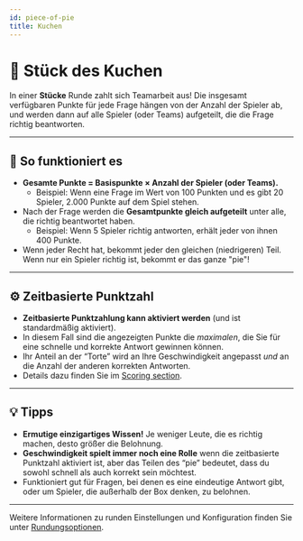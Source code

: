 ```yaml
---
id: piece-of-pie
title: Kuchen
---
```


# 🥧 Stück des Kuchen

In einer **Stücke** Runde zahlt sich Teamarbeit aus! Die insgesamt verfügbaren Punkte für jede Frage hängen von der Anzahl der Spieler ab, und werden dann auf alle Spieler (oder Teams) aufgeteilt, die die Frage richtig beantworten.

---

## 📝 So funktioniert es

- **Gesamte Punkte = Basispunkte × Anzahl der Spieler (oder Teams).**
    - Beispiel: Wenn eine Frage im Wert von 100 Punkten und es gibt 20 Spieler, 2.000 Punkte auf dem Spiel stehen.
- Nach der Frage werden die **Gesamtpunkte gleich aufgeteilt** unter alle, die richtig beantwortet haben.
    - Beispiel: Wenn 5 Spieler richtig antworten, erhält jeder von ihnen 400 Punkte.
- Wenn jeder Recht hat, bekommt jeder den gleichen (niedrigeren) Teil. Wenn nur ein Spieler richtig ist, bekommt er das ganze "pie"!

---

## ⚙️ Zeitbasierte Punktzahl

- **Zeitbasierte Punktzahlung kann aktiviert werden** (und ist standardmäßig aktiviert).
- In diesem Fall sind die angezeigten Punkte die _maximalen_, die Sie für eine schnelle und korrekte Antwort gewinnen können.
- Ihr Anteil an der “Torte” wird an Ihre Geschwindigkeit angepasst _und_ an die Anzahl der anderen korrekten Antworten.
- Details dazu finden Sie im [Scoring section](../editor/008-round-options.md#scoring).

---

## 💡 Tipps

- **Ermutige einzigartiges Wissen!** Je weniger Leute, die es richtig machen, desto größer die Belohnung.
- **Geschwindigkeit spielt immer noch eine Rolle** wenn die zeitbasierte Punktzahl aktiviert ist, aber das Teilen des “pie” bedeutet, dass du sowohl schnell als auch korrekt sein möchtest.
- Funktioniert gut für Fragen, bei denen es eine eindeutige Antwort gibt, oder um Spieler, die außerhalb der Box denken, zu belohnen.

---

Weitere Informationen zu runden Einstellungen und Konfiguration finden Sie unter [Rundungsoptionen](../editor/008-round-options.md).
